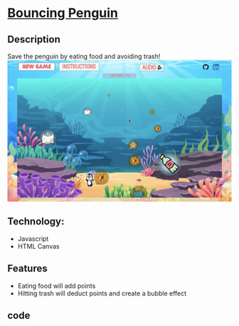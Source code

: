 # [Bouncing Penguin](https://anyqx.github.io/bouncing-penguin/)

## Description
Save the penguin by eating food and avoiding trash!
![Project-pic](/assets/images/project_pic.png)

## Technology:
* Javascript
* HTML Canvas

## Features
* Eating food will add points
* Hitting trash will deduct points and create a bubble effect

## code 